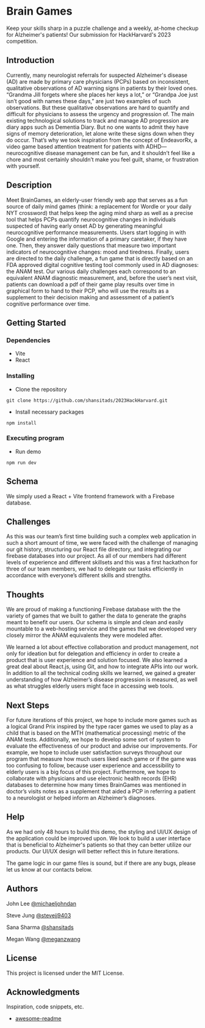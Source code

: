 # Brain Games

Keep your skills sharp in a puzzle challenge and a weekly, at-home checkup for Alzheimer's patients! Our submission for HackHarvard's 2023 competition.

## Introduction

Currently, many neurologist referrals for suspected Alzheimer's disease (AD) are made by primary care physicians (PCPs) based on inconsistent, qualitative observations of AD warning signs in patients by their loved ones. “Grandma Jill forgets where she places her keys a lot,” or “Grandpa Joe just isn’t good with names these days,” are just two examples of such observations. But these qualitative observations are hard to quantify and difficult for physicians to assess the urgency and progression of. The main existing technological solutions to track and manage AD progression are diary apps such as Dementia Diary. But no one wants to admit they have signs of memory deterioration, let alone write these signs down when they do occur. That’s why we took inspiration from the concept of EndeavorRx, a video game based attention treatment for patients with ADHD— neurocognitive disease management can be fun, and it shouldn’t feel like a chore and most certainly shouldn’t make you feel guilt, shame, or frustration with yourself. 

## Description

Meet BrainGames, an elderly-user friendly web app that serves as a fun source of daily mind games (think: a replacement for Wordle or your daily NYT crossword) that helps keep the aging mind sharp as well as a precise tool that helps PCPs quantify neurocognitive changes in individuals suspected of having early onset AD by generating meaningful neurocognitive performance measurements. Users start logging in with Google and entering the information of a primary caretaker, if they have one. Then, they answer daily questions that measure two important indicators of neurocognitive changes: mood and tiredness. Finally, users are directed to the daily challenge, a fun game that is directly based on an FDA approved digital cognitive testing tool commonly used in AD diagnoses: the ANAM test. Our various daily challenges each correspond to an equivalent ANAM diagnostic measurement, and, before the user’s next visit, patients can download a pdf of their game play results over time in graphical form to hand to their PCP, who will use the results as a supplement to their decision making and assessment of a patient’s cognitive performance over time. 

## Getting Started

### Dependencies

* Vite
* React

### Installing

* Clone the repository

```
git clone https://github.com/shansitads/2023HackHarvard.git
```
* Install necessary packages

```
npm install 
```

### Executing program

* Run demo

```
npm run dev
```

## Schema

We simply used a React + Vite frontend framework with a Firebase database.

## Challenges

As this was our team’s first time building such a complex web application in such a short amount of time, we were faced with the challenge of managing our git history, structuring our React file directory, and integrating our firebase databases into our project. As all of our members had different levels of experience and different skillsets and this was a first hackathon for three of our team members, we had to delegate our tasks efficiently in accordance with everyone’s different skills and strengths.

## Thoughts

We are proud of making a functioning Firebase database with the the variety of games that we built to gather the data to generate the graphs meant to benefit our users. Our schema is simple and clean and easily mountable to a web-hosting service and the games that we developed very closely mirror the ANAM equivalents they were modeled after.

We learned a lot about effective collaboration and product management, not only for ideation but for delegation and efficiency in order to create a product that is user experience and solution focused. We also learned a great deal about React.js, using Git, and how to integrate APIs into our work. In addition to all the technical coding skills we learned, we gained a greater understanding of how Alzheimer’s disease progression is measured, as well as what struggles elderly users might face in accessing web tools.  

## Next Steps

For future iterations of this project, we hope to include more games such as a logical Grand Prix inspired by the type racer games we used to play as a child that is based on the MTH (mathematical processing) metric of the ANAM tests. Additionally, we hope to develop some sort of system to evaluate the effectiveness of our product and advise our improvements. For example, we hope to include user satisfaction surveys throughout our program that measure how much users liked each game or if the game was too confusing to follow, because user experience and accessibility to elderly users is a big focus of this project. Furthermore,  we hope to collaborate with physicians and use electronic health records (EHR) databases to determine how many times BrainGames was mentioned in doctor’s visits notes as a supplement that aided a PCP in referring a patient to a neurologist or helped inform an Alzheimer’s diagnoses. 

## Help

As we had only 48 hours to build this demo, the styling and UI/UX design of the application could be improved upon. We look to build a user interface that is beneficial to Alzheimer's patients so that they can better utilize our products. Our UI/UX design will better reflect this in future iterations.

The game logic in our game files is sound, but if there are any bugs, please let us know at our contacts below.


## Authors



John Lee
[@michaeljohndan](https://github.com/michaeljohndan)

Steve Jung
[@stevejj9403](https://github.com/stevejj9403)

Sana Sharma 
[@shansitads](https://github.com/shansitads)

Megan Wang
[@meganzwang](meganzwang)




## License

This project is licensed under the MIT License.


## Acknowledgments

Inspiration, code snippets, etc.
* [awesome-readme](https://github.com/matiassingers/awesome-readme)
